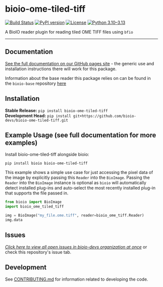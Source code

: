 # bioio-ome-tiled-tiff

[![Build Status](https://github.com/bioio-devs/bioio-ome-tiled-tiff/actions/workflows/ci.yml/badge.svg)](https://github.com/bioio-devs/bioio-ome-tiled-tiff/actions)
[![PyPI version](https://badge.fury.io/py/bioio-ome-tiled-tiff.svg)](https://badge.fury.io/py/bioio-ome-tiled-tiff)
[![License](https://img.shields.io/badge/License-BSD%203--Clause-blue.svg)](https://opensource.org/licenses/BSD-3-Clause)
[![Python 3.10–3.13](https://img.shields.io/badge/python-3.10--3.13-blue.svg)](https://www.python.org/downloads/)

A BioIO reader plugin for reading tiled OME TIFF files using `bfio`

---


## Documentation

[See the full documentation on our GitHub pages site](https://bioio-devs.github.io/bioio/OVERVIEW.html) - the generic use and installation instructions there will work for this package.

Information about the base reader this package relies on can be found in the `bioio-base` repository [here](https://github.com/bioio-devs/bioio-base)

## Installation

**Stable Release:** `pip install bioio-ome-tiled-tiff`<br>
**Development Head:** `pip install git+https://github.com/bioio-devs/bioio-ome-tiled-tiff.git`

## Example Usage (see full documentation for more examples)

Install bioio-ome-tiled-tiff alongside bioio:

`pip install bioio bioio-ome-tiled-tiff`


This example shows a simple use case for just accessing the pixel data of the image
by explicitly passing this `Reader` into the `BioImage`. Passing the `Reader` into
the `BioImage` instance is optional as `bioio` will automatically detect installed
plug-ins and auto-select the most recently installed plug-in that supports the file
passed in.
```python
from bioio import BioImage
import bioio_ome_tiled_tiff

img = BioImage("my_file.ome.tiff", reader=bioio_ome_tiff.Reader)
img.data
```

## Issues
[_Click here to view all open issues in bioio-devs organization at once_](https://github.com/search?q=user%3Abioio-devs+is%3Aissue+is%3Aopen&type=issues&ref=advsearch) or check this repository's issue tab.


## Development

See [CONTRIBUTING.md](CONTRIBUTING.md) for information related to developing the code.
